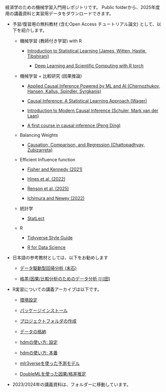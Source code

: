 
経済学のための機械学習入門用レポジトリです。
Public folderから、2025年度用の講義資料と実習用データをダウンロードできます。

- 予習/復習用の無料教材 (含むOpen Access チュートリアル論文) として、以下を紹介します。

    - 機械学習 (教師付き学習) with R

        - [Introduction to Statistical Learning (James, Witten, Hastie, Tibshirani)](https://www.statlearning.com/)
        
            - [Deep Learning and Scientific Computing with R torch](https://skeydan.github.io/Deep-Learning-and-Scientific-Computing-with-R-torch/)
    
    - 機械学習 + 比較研究 (因果推論)
    
        - [Applied Causal Inference Powered by ML and AI (Chernozhukov, Hansen, Kallus, Spindler, Syrgkanis)](https://causalml-book.org/)
        
        - [Causal Inference: A Statistical Learning Approach (Wager)](https://web.stanford.edu/~swager/causal_inf_book.pdf)
        
        - [Introduction to Modern Causal Inference (Schuler, Mark van der Laan)](https://alejandroschuler.github.io/mci/introduction-to-modern-causal-inference.html)
    
        - [A first course in causal inference (Peng Ding)](https://arxiv.org/abs/2305.18793)
        
    - Balancing Weights
    
        - [Causation, Comparison, and Regression (Chattopadhyay, Zubizarreta)](https://hdsr.mitpress.mit.edu/pub/1ybwbmlw/release/2?readingCollection=3a653084)

    - Efficient Influence function
    
        - [Fisher and Kennedy (2021)](https://www.tandfonline.com/doi/full/10.1080/00031305.2020.1717620)
        
        - [Hines et al. (2022)](https://www.tandfonline.com/doi/full/10.1080/00031305.2021.2021984)
        
        - [Renson et al. (2025)](https://arxiv.org/abs/2502.05363)
        
        - [Ichimura and Newey (2022)](https://onlinelibrary.wiley.com/doi/full/10.3982/QE826)

    - 統計学
    
        - [StatLect](https://www.statlect.com/)

    - R
    
        - [Tidyverse Style Guide](https://style.tidyverse.org/)
        
        - [R for Data Science](https://r4ds.had.co.nz/)
        

- 日本語の参考教材としては、以下をお勧めします

    - [データ駆動型回帰分析 (末石)](https://www.nippyo.co.jp/shop/book/9267.html)

    - [格差/因果/比較分析のためのデータ分析 (川田)](https://tetokawata.github.io/NoteBalance/)

- R実習についての講義アーカイブは以下です。

    - [環境設定](https://youtu.be/V0ekc3umBDU)
    
    - [パッケージインストール](https://youtu.be/2fmThveX7_s)
    
    - [プロジェクトフォルダの作成](https://youtu.be/2fmThveX7_s)
    
    - [データの格納](https://youtu.be/f2EU44WFyQM)
    
    - [hdmの使い方: 設定](https://youtu.be/ReSQk39QwwU)
    
    - [hdmの使い方: 本番](https://youtu.be/5SaGBAvmg5A)
    
    - [mlr3verseを使った予測モデル](https://youtu.be/jCrRpNk_hHU)
    
    - [DoubleMLを使った因果/格差推定](https://youtu.be/BCEVt-QgNko)
    
- 2023/2024年の講義資料は、フォルダーに移動しています。
